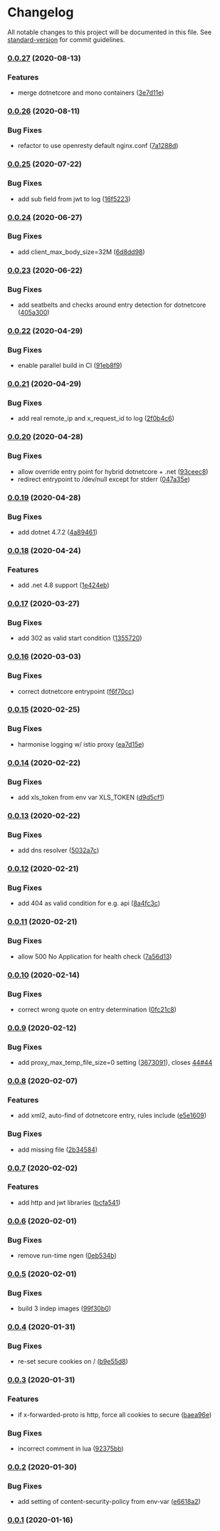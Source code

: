 # Changelog

All notable changes to this project will be documented in this file. See [standard-version](https://github.com/conventional-changelog/standard-version) for commit guidelines.

### [0.0.27](https://git.agilicus.com/open-source/dotnet/compare/v0.0.26...v0.0.27) (2020-08-13)


### Features

* merge dotnetcore and mono containers ([3e7d11e](https://git.agilicus.com/open-source/dotnet/commit/3e7d11e0d291f11108b66896f12ccc9d7ef1f22a))

### [0.0.26](https://git.agilicus.com/open-source/dotnet/compare/v0.0.25...v0.0.26) (2020-08-11)


### Bug Fixes

* refactor to use openresty default nginx.conf ([7a1288d](https://git.agilicus.com/open-source/dotnet/commit/7a1288dd7255aa441bd85c556cfb3b79cd5c4031))

### [0.0.25](https://git.agilicus.com/open-source/dotnet/compare/v0.0.24...v0.0.25) (2020-07-22)


### Bug Fixes

* add sub field from jwt to log ([16f5223](https://git.agilicus.com/open-source/dotnet/commit/16f5223a7d60d26b1cf86774ca8b985c8afd7f5b))

### [0.0.24](https://git.agilicus.com/open-source/dotnet/compare/v0.0.23...v0.0.24) (2020-06-27)


### Bug Fixes

* add client_max_body_size=32M ([6d8dd98](https://git.agilicus.com/open-source/dotnet/commit/6d8dd98280031a6226e0f08a7017171db5dc4fec))

### [0.0.23](https://git.agilicus.com/open-source/dotnet/compare/v0.0.22...v0.0.23) (2020-06-22)


### Bug Fixes

* add seatbelts and checks around entry detection for dotnetcore ([405a300](https://git.agilicus.com/open-source/dotnet/commit/405a30027f446ba85897ed7355b0e64b5b061c74))

### [0.0.22](https://git.agilicus.com/open-source/dotnet/compare/v0.0.21...v0.0.22) (2020-04-29)


### Bug Fixes

* enable parallel build in CI ([91eb8f9](https://git.agilicus.com/open-source/dotnet/commit/91eb8f9479f9ff9ec4d03f5df17d24f3e68404e2))

### [0.0.21](https://git.agilicus.com/open-source/dotnet/compare/v0.0.20...v0.0.21) (2020-04-29)


### Bug Fixes

* add real remote_ip and x_request_id to log ([2f0b4c6](https://git.agilicus.com/open-source/dotnet/commit/2f0b4c64474f1253938881f5be0bd6882c1bc26c))

### [0.0.20](https://git.agilicus.com/open-source/dotnet/compare/v0.0.19...v0.0.20) (2020-04-28)


### Bug Fixes

* allow override entry point for hybrid dotnetcore + .net ([93ceec8](https://git.agilicus.com/open-source/dotnet/commit/93ceec8cdc88ea928cae9307c6f615182a1d98c4))
* redirect entrypoint to /dev/null except for stderr ([047a35e](https://git.agilicus.com/open-source/dotnet/commit/047a35e122b8013d4fbf862688dc5228840e02b4))

### [0.0.19](https://git.agilicus.com/open-source/dotnet/compare/v0.0.18...v0.0.19) (2020-04-28)


### Bug Fixes

* add dotnet 4.7.2 ([4a89461](https://git.agilicus.com/open-source/dotnet/commit/4a89461b1e06990a72ea50ad842dba1c7bd4b200))

### [0.0.18](https://git.agilicus.com/open-source/dotnet/compare/v0.0.17...v0.0.18) (2020-04-24)


### Features

* add .net 4.8 support ([1e424eb](https://git.agilicus.com/open-source/dotnet/commit/1e424eb7d85ae0c5127a405c3ad690359556db48))

### [0.0.17](https://git.agilicus.com/open-source/dotnet/compare/v0.0.16...v0.0.17) (2020-03-27)


### Bug Fixes

* add 302 as valid start condition ([1355720](https://git.agilicus.com/open-source/dotnet/commit/135572065f71ed29da2623dedf08239077bd7a1a))

### [0.0.16](https://git.agilicus.com/open-source/dotnet/compare/v0.0.15...v0.0.16) (2020-03-03)


### Bug Fixes

* correct dotnetcore entrypoint ([f6f70cc](https://git.agilicus.com/open-source/dotnet/commit/f6f70cc76de5f445b9378ea02808768bfc91ef79))

### [0.0.15](https://git.agilicus.com/open-source/dotnet/compare/v0.0.14...v0.0.15) (2020-02-25)


### Bug Fixes

* harmonise logging w/ istio proxy ([ea7d15e](https://git.agilicus.com/open-source/dotnet/commit/ea7d15e74f484ac26376f28e2d6eacfa9690fcb7))

### [0.0.14](https://git.agilicus.com/open-source/dotnet/compare/v0.0.13...v0.0.14) (2020-02-22)


### Bug Fixes

* add xls_token from env var XLS_TOKEN ([d9d5cf1](https://git.agilicus.com/open-source/dotnet/commit/d9d5cf12294147c7015b07f2f19f3286fc52d5fe))

### [0.0.13](https://git.agilicus.com/open-source/dotnet/compare/v0.0.12...v0.0.13) (2020-02-22)


### Bug Fixes

* add dns resolver ([5032a7c](https://git.agilicus.com/open-source/dotnet/commit/5032a7c0ddff0b572c03c62171220ccd75bcb10b))

### [0.0.12](https://git.agilicus.com/open-source/dotnet/compare/v0.0.11...v0.0.12) (2020-02-21)


### Bug Fixes

* add 404 as valid condition for e.g. api ([8a4fc3c](https://git.agilicus.com/open-source/dotnet/commit/8a4fc3c3f189ad8399a2bc58fc29947eeaad3eba))

### [0.0.11](https://git.agilicus.com/open-source/dotnet/compare/v0.0.10...v0.0.11) (2020-02-21)


### Bug Fixes

* allow 500 No Application for health check ([7a56d13](https://git.agilicus.com/open-source/dotnet/commit/7a56d135bb860c9c09d03469b0ad30dc331ed6ca))

### [0.0.10](https://git.agilicus.com/open-source/dotnet/compare/v0.0.9...v0.0.10) (2020-02-14)


### Bug Fixes

* correct wrong quote on entry determination ([0fc21c8](https://git.agilicus.com/open-source/dotnet/commit/0fc21c87cf118b653a8388a9b6462b7275a8064a))

### [0.0.9](https://git.agilicus.com/open-source/dotnet/compare/v0.0.8...v0.0.9) (2020-02-12)


### Bug Fixes

* add proxy_max_temp_file_size=0 setting ([3673091](https://git.agilicus.com/open-source/dotnet/commit/36730912f6f3af6cc9d4f664492424bd9fb2f23b)), closes [44#44](https://git.agilicus.com/open-source/44/issues/44)

### [0.0.8](https://git.agilicus.com/open-source/dotnet/compare/v0.0.7...v0.0.8) (2020-02-07)


### Features

* add xml2, auto-find of dotnetcore entry, rules include ([e5e1609](https://git.agilicus.com/open-source/dotnet/commit/e5e16098cdbe6493841b6092e9f170778b31ab16))


### Bug Fixes

* add missing file ([2b34584](https://git.agilicus.com/open-source/dotnet/commit/2b34584479c7e8a8da6072be44b454978101a49f))

### [0.0.7](https://git.agilicus.com/open-source/dotnet/compare/v0.0.6...v0.0.7) (2020-02-02)


### Features

* add http and jwt libraries ([bcfa541](https://git.agilicus.com/open-source/dotnet/commit/bcfa541cffd1b39589af7b6fb96d8e0c61290199))

### [0.0.6](https://git.agilicus.com/open-source/dotnet/compare/v0.0.5...v0.0.6) (2020-02-01)


### Bug Fixes

* remove run-time ngen ([0eb534b](https://git.agilicus.com/open-source/dotnet/commit/0eb534b4fcf369605ce8d612fe924bb7d68f793b))

### [0.0.5](https://git.agilicus.com/open-source/dotnet/compare/v0.0.4...v0.0.5) (2020-02-01)


### Bug Fixes

* build 3 indep images ([99f30b0](https://git.agilicus.com/open-source/dotnet/commit/99f30b0b1c37cea9af86f95c4ca7e0472be5f0ff))

### [0.0.4](https://git.agilicus.com/open-source/dotnet/compare/v0.0.3...v0.0.4) (2020-01-31)


### Bug Fixes

* re-set secure cookies on / ([b9e55d8](https://git.agilicus.com/open-source/dotnet/commit/b9e55d84cbdac4fe3dab7b71aec19bc53430dfbd))

### [0.0.3](https://git.agilicus.com/open-source/dotnet/compare/v0.0.2...v0.0.3) (2020-01-31)


### Features

* if x-forwarded-proto is http, force all cookies to secure ([baea96e](https://git.agilicus.com/open-source/dotnet/commit/baea96ecb54621f0631cb0e34469a073d08d3cd8))


### Bug Fixes

* incorrect comment in lua ([92375bb](https://git.agilicus.com/open-source/dotnet/commit/92375bba25cea266dd6a6f65600fbc55e31fda1f))

### [0.0.2](https://git.agilicus.com/open-source/dotnet/compare/v0.0.1...v0.0.2) (2020-01-30)


### Bug Fixes

* add setting of content-security-policy from env-var ([e6618a2](https://git.agilicus.com/open-source/dotnet/commit/e6618a2c9df32b61bed192938694debe7ac53173))

### [0.0.1](https://git.agilicus.com/open-source/dotnet/compare/v0.0.0...v0.0.1) (2020-01-16)
